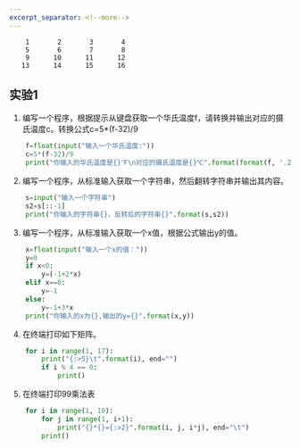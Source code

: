 ```yaml
---
excerpt_separator: <!--more-->
---
```


```
    1       2       3       4
    5       6       7       8
    9      10      11      12
   13      14      15      16

```

<!--more-->

## 实验1

1. 编写一个程序，根据提示从键盘获取一个华氏温度f，请转换并输出对应的摄氏温度c。转换公式c=5*(f-32)/9

    

``` python
    f=float(input("输入一个华氏温度:"))
    c=5*(f-32)/9
    print("你输入的华氏温度是{}℉\n对应的摄氏温度是{}℃".format(format(f, '.2f'),format(c, '.2f')))

```

2. 编写一个程序，从标准输入获取一个字符串，然后翻转字符串并输出其内容。

    

``` python
    s=input("输入一个字符串")
    s2=s[::-1]
    print("你输入的字符串{}，反转后的字符串{}".format(s,s2))
```

3. 编写一个程序，从标准输入获取一个x值，根据公式输出y的值。

    

``` python
    x=float(input("输入一个x的值："))
    y=0
    if x<0:
        y=(-1+2*x)
    elif x==0:
        y=-1
    else:
        y=-1+3*x
    print("你输入的x为{},输出的y={}".format(x,y))

 ```

4. 在终端打印如下矩阵。

    

``` python
    for i in range(1, 17):
        print("{:>5}\t".format(i), end="")
        if i % 4 == 0:
            print()

```

5. 在终端打印99乘法表

    

``` python
    for i in range(1, 10):
        for j in range(1, i+1):
            print("{}*{}={:>2}".format(i, j, i*j), end="\t")
        print()
```

 
